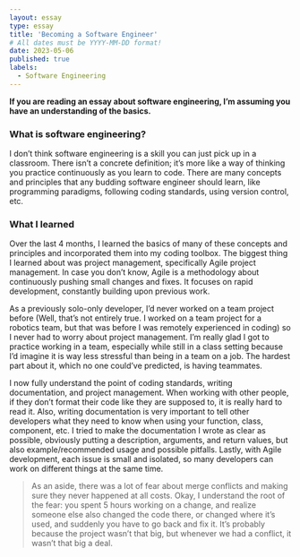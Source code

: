 ```yaml
---
layout: essay
type: essay
title: 'Becoming a Software Engineer'
# All dates must be YYYY-MM-DD format!
date: 2023-05-06
published: true
labels:
  - Software Engineering
---
```


**If you are reading an essay about software engineering, I’m assuming you have an understanding of the basics.**

### What is software engineering?

I don’t think software engineering is a skill you can just pick up in a classroom. There isn’t a concrete definition; it’s more like a way of thinking you practice continuously as you learn to code. There are many concepts and principles that any budding software engineer should learn, like programming paradigms, following coding standards, using version control, etc.

### What I learned

Over the last 4 months, I learned the basics of many of these concepts and principles and incorporated them into my coding toolbox. The biggest thing I learned about was project management, specifically Agile project management. In case you don’t know, Agile is a methodology about continuously pushing small changes and fixes. It focuses on rapid development, constantly building upon previous work.

As a previously solo-only developer, I’d never worked on a team project before (Well, that’s not entirely true. I worked on a team project for a robotics team, but that was before I was remotely experienced in coding) so I never had to worry about project management. I’m really glad I got to practice working in a team, especially while still in a class setting because I’d imagine it is way less stressful than being in a team on a job. The hardest part about it, which no one could’ve predicted, is having teammates.

I now fully understand the point of coding standards, writing documentation, and project management. When working with other people, if they don’t format their code like they are supposed to, it is really hard to read it. Also, writing documentation is very important to tell other developers what they need to know when using your function, class, component, etc. I tried to make the documentation I wrote as clear as possible, obviously putting a description, arguments, and return values, but also example/recommended usage and possible pitfalls. Lastly, with Agile development, each issue is small and isolated, so many developers can work on different things at the same time.

> As an aside, there was a lot of fear about merge conflicts and making sure they never happened at all costs. Okay, I understand the root of the fear: you spent 5 hours working on a change, and realize someone else also changed the code there, or changed where it’s used, and suddenly you have to go back and fix it. It’s probably because the project wasn’t that big, but whenever we had a conflict, it wasn’t that big a deal.
